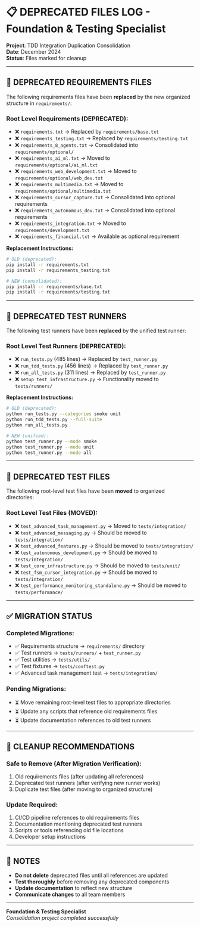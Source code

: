 # 📋 DEPRECATED FILES LOG - Foundation & Testing Specialist

**Project**: TDD Integration Duplication Consolidation  
**Date**: December 2024  
**Status**: Files marked for cleanup  

---

## 🚨 **DEPRECATED REQUIREMENTS FILES**

The following requirements files have been **replaced** by the new organized structure in `requirements/`:

### **Root Level Requirements (DEPRECATED):**
- ❌ `requirements.txt` → Replaced by `requirements/base.txt`
- ❌ `requirements_testing.txt` → Replaced by `requirements/testing.txt`
- ❌ `requirements_8_agents.txt` → Consolidated into `requirements/optional/`
- ❌ `requirements_ai_ml.txt` → Moved to `requirements/optional/ai_ml.txt`
- ❌ `requirements_web_development.txt` → Moved to `requirements/optional/web_dev.txt`
- ❌ `requirements_multimedia.txt` → Moved to `requirements/optional/multimedia.txt`
- ❌ `requirements_cursor_capture.txt` → Consolidated into optional requirements
- ❌ `requirements_autonomous_dev.txt` → Consolidated into optional requirements
- ❌ `requirements_integration.txt` → Moved to `requirements/development.txt`
- ❌ `requirements_financial.txt` → Available as optional requirement

**Replacement Instructions:**
```bash
# OLD (deprecated):
pip install -r requirements.txt
pip install -r requirements_testing.txt

# NEW (consolidated):
pip install -r requirements/base.txt
pip install -r requirements/testing.txt
```

---

## 🚨 **DEPRECATED TEST RUNNERS**

The following test runners have been **replaced** by the unified test runner:

### **Root Level Test Runners (DEPRECATED):**
- ❌ `run_tests.py` (485 lines) → Replaced by `test_runner.py`
- ❌ `run_tdd_tests.py` (456 lines) → Replaced by `test_runner.py`
- ❌ `run_all_tests.py` (311 lines) → Replaced by `test_runner.py`
- ❌ `setup_test_infrastructure.py` → Functionality moved to `tests/runners/`

**Replacement Instructions:**
```bash
# OLD (deprecated):
python run_tests.py --categories smoke unit
python run_tdd_tests.py --full-suite
python run_all_tests.py

# NEW (unified):
python test_runner.py --mode smoke
python test_runner.py --mode unit
python test_runner.py --mode all
```

---

## 🚨 **DEPRECATED TEST FILES** 

The following root-level test files have been **moved** to organized directories:

### **Root Level Test Files (MOVED):**
- ❌ `test_advanced_task_management.py` → Moved to `tests/integration/`
- ❌ `test_advanced_messaging.py` → Should be moved to `tests/integration/`
- ❌ `test_advanced_features.py` → Should be moved to `tests/integration/`
- ❌ `test_autonomous_development.py` → Should be moved to `tests/integration/`
- ❌ `test_core_infrastructure.py` → Should be moved to `tests/unit/`
- ❌ `test_fsm_cursor_integration.py` → Should be moved to `tests/integration/`
- ❌ `test_performance_monitoring_standalone.py` → Should be moved to `tests/performance/`

---

## ✅ **MIGRATION STATUS**

### **Completed Migrations:**
- ✅ Requirements structure → `requirements/` directory
- ✅ Test runners → `tests/runners/` + `test_runner.py`
- ✅ Test utilities → `tests/utils/`
- ✅ Test fixtures → `tests/conftest.py`
- ✅ Advanced task management test → `tests/integration/`

### **Pending Migrations:**
- ⏳ Move remaining root-level test files to appropriate directories
- ⏳ Update any scripts that reference old requirements files
- ⏳ Update documentation references to old test runners

---

## 🧹 **CLEANUP RECOMMENDATIONS**

### **Safe to Remove (After Migration Verification):**
1. Old requirements files (after updating all references)
2. Deprecated test runners (after verifying new runner works)
3. Duplicate test files (after moving to organized structure)

### **Update Required:**
1. CI/CD pipeline references to old requirements files
2. Documentation mentioning deprecated test runners
3. Scripts or tools referencing old file locations
4. Developer setup instructions

---

## 📝 **NOTES**

- **Do not delete** deprecated files until all references are updated
- **Test thoroughly** before removing any deprecated components
- **Update documentation** to reflect new structure
- **Communicate changes** to all team members

---

**Foundation & Testing Specialist**  
*Consolidation project completed successfully*
